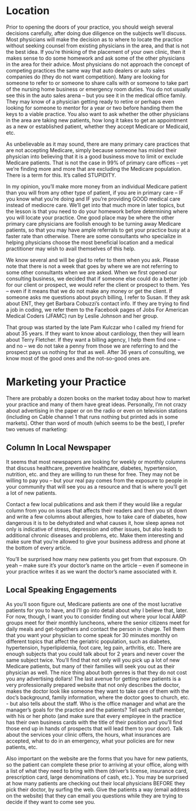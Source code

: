 
# Location
Prior to opening the doors of your practice, you should weigh several decisions carefully, after doing due diligence on the subjects we’ll discuss. Most physicians will make the decision as to where to locate the practice without seeking counsel from existing physicians in the area, and that is not the best idea. If you’re thinking of the placement of your own clinic, then it makes sense to do some homework and ask some of the other physicians in the area for their advice. Most physicians do not approach the concept of competing practices the same way that auto dealers or auto sales companies do (they do not want competition). Many are looking for someone to refer to or someone to share calls with or someone to take part of the nursing home business or emergency room duties. You do not usually see this in the auto sales arena – but you see it in the medical office family. They may know of a physician getting ready to retire or perhaps even looking for someone to mentor for a year or two before handing them the keys to a viable practice. You also want to ask whether the other physicians in the area are taking new patients, how long it takes to get an appointment as a new or established patient, whether they accept Medicare or Medicaid, etc.

As unbelievable as it may sound, there are many primary care practices that are not accepting Medicare, simply because someone has misled their physician into believing that it is a good business move to limit or exclude Medicare patients. That is not the case in 99% of primary care offices – yet we’re finding more and more that are excluding the Medicare population. There is a term for this. It’s called STUPIDITY.

In my opinion, you’ll make more money from an individual Medicare patient than you will from any other type of patient, if you are in primary care – IF you know what you’re doing and IF you’re providing GOOD medical care instead of mediocre care. We’ll get into that much more in later topics, but the lesson is that you need to do your homework before determining where you will locate your practice. One good place may be where the other primary care physicians are foolish enough to be turning away Medicare patients, so that you may have ample referrals to get your practice busy at a faster rate than otherwise. There are some consultants who specialize in helping physicians choose the most beneficial location and a medical practitioner may wish to avail themselves of this help. 

We know several and will be glad to refer to them when you ask. Please note that there is not a week that goes by where we are not referring to some other consultants when we are asked. When we first opened our consulting business, we decided that if someone else could do a better job for our client or prospect, we would refer the client or prospect to them. Yes – even if it means that we do not make any money or get the client. If someone asks me questions about psych billing, I refer to Susan. If they ask about ENT, they get Barbara Cobuzzi’s contact info. If they are trying to find a job in coding, we refer them to the Facebook pages of Jobs For American Medical Coders (JFAMC) run by Leslie Johnson and her group. 

That group was started by the late Pam Kulczar who I called my friend for about 35 years. If they want to know about cardiology, then they will learn about Terry Fletcher. If they want a billing agency, I help them find one – and no – we do not take a penny from those we are referring to and the prospect pays us nothing for that as well. After 36 years of consulting, we know most of the good ones and the not-so-good ones are.

# Marketing your Practice
There are probably a dozen books on the market today about how to market your practice and many of them have great ideas. Personally, I’m not crazy about advertising in the paper or on the radio or even on television stations (including on Cable channel 1 that runs nothing but printed ads in some markets). Other than word of mouth (which seems to be the best), I prefer two venues of marketing:

## Column In Local Newspaper
It seems that most newspapers are looking for weekly or monthly columns that discuss healthcare, preventive healthcare, diabetes, hypertension, nutrition, etc. and they are willing to run these for free. They may not be willing to pay you – but your real pay comes from the exposure to people in your community that will see you as a resource and that is where you’ll get a lot of new patients. 

Contact a few local publications and ask them if they would like a regular column from you on issues that affects their readers and then you sit down and write a few columns about allergies, how to take care of diabetes, how dangerous it is to be dehydrated and what causes it, how sleep apnea not only is indicative of stress, depression and other issues, but also leads to additional chronic diseases and problems, etc. Make them interesting and make sure that you’re allowed to give your business address and phone at the bottom of every article.

You’ll be surprised how many new patients you get from that exposure. Oh yeah – make sure it’s your doctor’s name on the article – even if someone in your practice writes it as we want the doctor’s name associated with it.

## Local Speaking Engagements
As you’ll soon figure out, Medicare patients are one of the most lucrative patients for you to have, and I’ll go into detail about why I believe that, later. For now, though, I want you to consider finding out where your local AARP groups meet for their monthly luncheons, where the senior citizens meet for daily meals and get-togethers and contact the person in charge. Tell them that you want your physician to come speak for 30 minutes monthly on different topics that affect the geriatric population, such as diabetes, hypertension, hyperlipidemia, foot care, leg pain, arthritis, etc. There are enough subjects that you could talk about for 2 years and never cover the same subject twice. You’ll find that not only will you pick up a lot of new Medicare patients, but many of their families will seek you out as their physician as well.
The nice thing about both genres is that they do not cost you any advertising dollars! The last avenue for getting new patients is a very professionally prepared website that not only describes the doctor, makes the doctor look like someone they want to take care of them with the doc’s background, family information, where the doctor goes to church, etc. - but also tells about the staff. Who is the office manager and what are the manager’s goals for the practice and the patients? Tell each staff member, with his or her photo (and make sure that every employee in the practice has their own business cards with the title of their position and you’ll find those end up in hands of prospects that will lead them to your door). Talk about the services your clinic offers, the hours, what insurances are accepted, what to do in an emergency, what your policies are for new patients, etc.

Also important on the website are the forms that you have for new patients, so the patient can complete these prior to arriving at your office, along with a list of what they need to bring with them (driver’s license, insurance card, prescription card, large denominations of cash, etc.). You may be surprised at how many patients are checking out their local physicians BEFORE they pick their doctor, by surfing the web. Give the patients a way (email address on the website) that they can email you questions while they are trying to decide if they want to come see you.